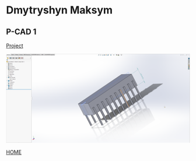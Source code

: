 # Dmytryshyn Maksym

## P-CAD 1

[Project](docs/9/Part1.SLDPRT)


![img1](docs/9/1.png)


[HOME](README.md)